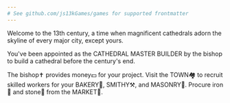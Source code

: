 ```yaml
---
# See github.com/js13kGames/games for supported frontmatter
---
```

Welcome to the 13th century, a time when magnificent cathedrals adorn the skyline of every major city, except yours.

You've been appointed as the CATHEDRAL MASTER BUILDER by the bishop to build a cathedral before the century's end.

The bishop✝️ provides money💵 for your project. Visit the TOWN🏘️ to recruit skilled workers for your BAKERY🥖, SMITHY⚒️, and MASONRY🧱. Procure iron🧲 and stone🧱 from the MARKET🧺.